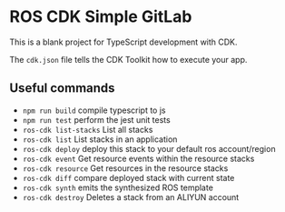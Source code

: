 # ROS CDK Simple GitLab

This is a blank project for TypeScript development with CDK.

The `cdk.json` file tells the CDK Toolkit how to execute your app.

## Useful commands

 * `npm run build`         compile typescript to js
 * `npm run test`          perform the jest unit tests
 * `ros-cdk list-stacks`   List all stacks
 * `ros-cdk list`          List stacks in an application
 * `ros-cdk deploy`        deploy this stack to your default ros account/region
 * `ros-cdk event`         Get resource events within the resource stacks
 * `ros-cdk resource`      Get resources in the resource stacks
 * `ros-cdk diff`          compare deployed stack with current state
 * `ros-cdk synth`         emits the synthesized ROS template
 * `ros-cdk destroy`       Deletes a stack from an ALIYUN account
